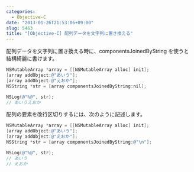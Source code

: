 ```yaml
---
categories:
  - Objective-C
date: "2013-01-26T21:53:06+09:00"
slug: 5463
title: "[Objective-C] 配列データを文字列に置き換える"
---
```


配列データを文字列に置き換える時に、componentsJoinedByString を使うと結構綺麗に書けます。

```objectivec
NSMutableArray *array = [[NSMutableArray alloc] init];
[array addObject:@"あいう"];
[array addObject:@"えおか"];
NSString *str = [array componentsJoinedByString:nil];

NSLog(@"%@", str);
// あいうえおか
```

配列の要素を改行区切りするには、次のように記述します。

```objectivec
NSMutableArray *array = [[NSMutableArray alloc] init];
[array addObject:@"あいう"];
[array addObject:@"えおか"];
NSString *str = [array componentsJoinedByString:@"\n"];

NSLog(@"%@", str);
// あいう
// えおか
```
